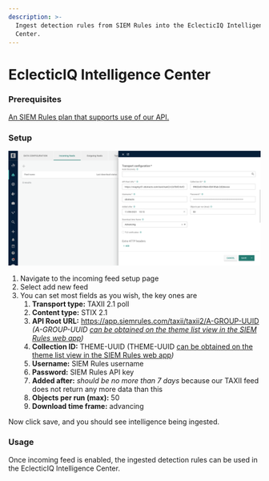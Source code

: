 ```yaml
---
description: >-
  Ingest detection rules from SIEM Rules into the EclecticIQ Intelligence
  Center.
---
```


# EclecticIQ Intelligence Center

### Prerequisites

[An SIEM Rules plan that supports use of our API.](https://www.siemrules.com/pricing/)

### Setup

![EclecticIQ incoming feed setup](../.gitbook/assets/obstracts-eiq.png)

1. Navigate to the incoming feed setup page
2. Select add new feed
3. You can set most fields as you wish, the key ones are
   1. **Transport type:** TAXII 2.1 poll
   2. **Content type:** STIX 2.1
   3. **API Root URL:** https://app.siemrules.com/taxii/taxii2/A-GROUP-UUID _(_A-GROUP-UUID [can be obtained on the theme list view in the SIEM Rules web app](https://app.siemrules.com/theme/list/)_)_
   4. **Collection ID:** THEME-UUID (THEME-UUID [can be obtained on the theme list view in the SIEM Rules web app](https://app.siemrules.com/theme/list/)_)_
   5. **Username:** SIEM Rules username
   6. **Password:** SIEM Rules API key
   7. **Added after:** _should be no more than 7 days_ because our TAXII feed does not return any more data than this
   8. **Objects per run (max):** 50
   9. **Download time frame:** advancing

Now click save, and you should see intelligence being ingested.&#x20;

### Usage

Once incoming feed is enabled, the ingested detection rules can be used in the EclecticIQ Intelligence Center.
